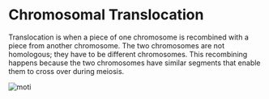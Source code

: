 # Chromosomal Translocation

Translocation is when a piece of one chromosome is recombined with a piece from another chromosome. The two chromosomes are not homologous; they have to be different chromosomes. This recombining happens because the two chromosomes have similar segments that enable them to cross over during meiosis.

![moti](https://user-images.githubusercontent.com/33085700/197934786-70106a9d-2d42-4e18-938f-a4c37000900d.png)
